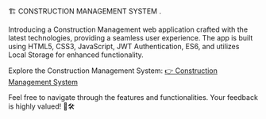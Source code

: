 🏗️ CONSTRUCTION MANAGEMENT SYSTEM .

Introducing a Construction Management web application crafted with the latest technologies, providing a seamless user experience. The app is built using HTML5, CSS3, JavaScript, JWT Authentication, ES6, and utilizes Local Storage for enhanced functionality.

Explore the Construction Management System: [👉 Construction Management System](https://sanuamit.github.io/CUNSTRUCTION_MANAGEMENT_SYSTEM/)

Feel free to navigate through the features and functionalities. Your feedback is highly valued! 🚀🛠️
